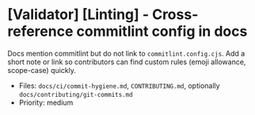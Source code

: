 # [Validator] [Linting] - Cross-reference commitlint config in docs

Docs mention commitlint but do not link to `commitlint.config.cjs`. Add a short note or link so contributors can find custom rules (emoji allowance, scope-case) quickly.

- Files: `docs/ci/commit-hygiene.md`, `CONTRIBUTING.md`, optionally `docs/contributing/git-commits.md`
- Priority: medium
